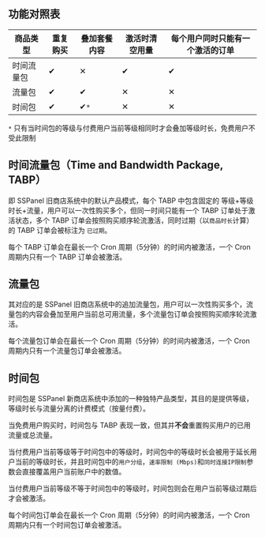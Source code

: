 ## 功能对照表

商品类型 | 重复购买 | 叠加套餐内容 | 激活时清空用量 | 每个用户同时只能有一个激活的订单
--------|---------|-------------|---------------|-------------------
时间流量包 | ✔ | ✕ | ✔ | ✔
流量包     | ✔ | ✔ | ✕ | ✕
时间包     | ✔ | ✔`*` | ✕ | ✕

`*` 只有当时间包的等级与付费用户当前等级相同时才会叠加等级时长，免费用户不受此限制

## 时间流量包（Time and Bandwidth Package, TABP）

即 SSPanel 旧商店系统中的默认产品模式，每个 TABP 中包含固定的 等级+等级时长+流量，用户可以一次性购买多个，但同一时间只能有一个 TABP 订单处于激活状态，多个 TABP 订单会按照购买顺序轮流激活，同时过期（以`商品时长`计算）的 TABP 订单会被标注为 `已过期`。

每个 TABP 订单会在最长一个 Cron 周期（5分钟）的时间内被激活，一个 Cron 周期内只有一个 TABP 订单会被激活。

## 流量包

其对应的是 SSPanel 旧商店系统中的追加流量包，用户可以一次性购买多个，流量包的内容会叠加至用户当前总可用流量，多个流量包订单会按照购买顺序轮流激活。

每个流量包订单会在最长一个 Cron 周期（5分钟）的时间内被激活，一个 Cron 周期内只有一个流量包订单会被激活。

## 时间包

时间包是 SSPanel 新商店系统中添加的一种独特产品类型，其目的是提供等级，等级时长与流量分离的计费模式（按量付费）。

当免费用户购买时，时间包与 TABP 表现一致，但其并**不会**重置购买用户的已用流量或总流量。

当付费用户当前等级等于时间包中的等级时，时间包中的等级时长会被用于延长用户当前的等级时长，并且时间包中的`用户分组`，`速率限制 (Mbps)`和`同时连接IP限制`参数会直接覆盖用户当前账户中的数值。

当付费用户当前等级不等于时间包中的等级时，时间包则会在用户当前等级过期后才会被激活。

每个时间包订单会在最长一个 Cron 周期（5分钟）的时间内被激活，一个 Cron 周期内只有一个时间包订单会被激活。
